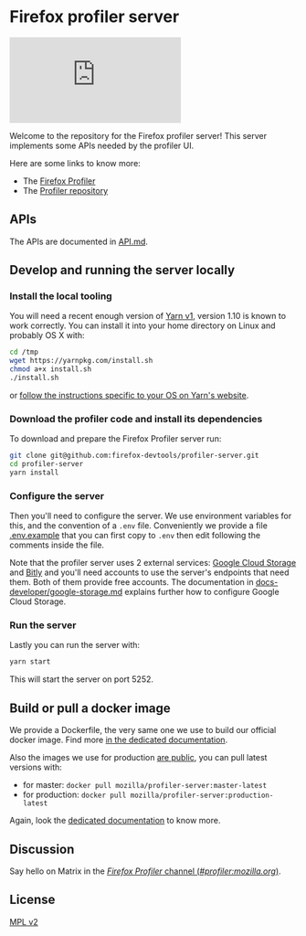 # Firefox profiler server
[![Matrix][matrix-badge]][matrix]

Welcome to the repository for the Firefox profiler server! This server
implements some APIs needed by the profiler UI.

Here are some links to know more:
* The [Firefox Profiler]
* The [Profiler repository]

## APIs

The APIs are documented in [API.md](./API.md).

## Develop and running the server locally
### Install the local tooling
You will need a recent enough version of [Yarn v1](http://classic.yarnpkg.com/),
version 1.10 is known to work correctly.
You can install it into your home directory on Linux and probably OS X with:

```bash
cd /tmp
wget https://yarnpkg.com/install.sh
chmod a+x install.sh
./install.sh
```
or [follow the instructions specific to your OS on Yarn's website](https://classic.yarnpkg.com/en/docs/install).

### Download the profiler code and install its dependencies
To download and prepare the Firefox Profiler server run:

```bash
git clone git@github.com:firefox-devtools/profiler-server.git
cd profiler-server
yarn install
```

### Configure the server

Then you'll need to configure the server. We use environment variables for this,
and the convention of a `.env` file. Conveniently we provide a file
[.env.example](.env.example) that you can first copy to `.env` then edit
following the comments inside the file.

Note that the profiler server uses 2 external services:
[Google Cloud Storage](https://cloud.google.com/storage/) and
[Bitly](https://bitly.com/) and you'll need accounts to use the server's
endpoints that need them. Both of them provide free accounts. The documentation
in [docs-developer/google-storage.md](docs-developer/google-storage.md) explains
further how to configure Google Cloud Storage.

### Run the server
Lastly you can run the server with:
```bash
yarn start
```
This will start the server on port 5252.

## Build or pull a docker image

We provide a Dockerfile, the very same one we use to build our official docker
image. Find more [in the dedicated documentation](docs-developers/docker.md).

Also the images we use for production [are public](https://hub.docker.com/r/mozilla/profiler-server/tags),
you can pull latest versions with:
* for master: `docker pull mozilla/profiler-server:master-latest`
* for production: `docker pull mozilla/profiler-server:production-latest`

Again, look the [dedicated documentation](docs-developers/docker.md) to know more.

## Discussion

Say hello on Matrix in the [*Firefox Profiler* channel (*#profiler:mozilla.org*)][matrix].

## License

[MPL v2](./LICENSE)

[matrix]: https://chat.mozilla.org/#/room/#profiler:mozilla.org
<!-- chat.mozilla.org's "real" server is mozilla.modular.im. -->
[matrix-badge]: https://img.shields.io/matrix/profiler:mozilla.org?server_fqdn=mozilla.modular.im&label=matrix
[Firefox Profiler]: https://profiler.firefox.com/
[Profiler repository]: https://github.com/firefox-devtools/profiler/
